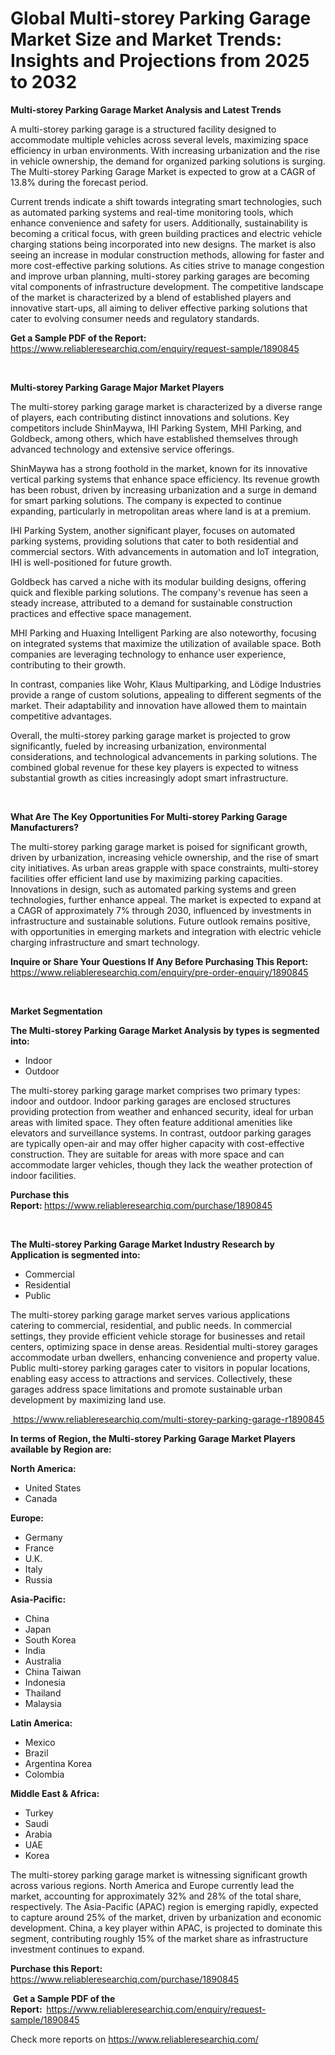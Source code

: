 <p><h1>Global Multi-storey Parking Garage Market Size and Market Trends: Insights and Projections from 2025 to 2032</h1></p><p><strong>Multi-storey Parking Garage Market Analysis and Latest Trends</strong></p>
<p><p>A multi-storey parking garage is a structured facility designed to accommodate multiple vehicles across several levels, maximizing space efficiency in urban environments. With increasing urbanization and the rise in vehicle ownership, the demand for organized parking solutions is surging. The Multi-storey Parking Garage Market is expected to grow at a CAGR of 13.8% during the forecast period. </p><p>Current trends indicate a shift towards integrating smart technologies, such as automated parking systems and real-time monitoring tools, which enhance convenience and safety for users. Additionally, sustainability is becoming a critical focus, with green building practices and electric vehicle charging stations being incorporated into new designs. The market is also seeing an increase in modular construction methods, allowing for faster and more cost-effective parking solutions. As cities strive to manage congestion and improve urban planning, multi-storey parking garages are becoming vital components of infrastructure development. The competitive landscape of the market is characterized by a blend of established players and innovative start-ups, all aiming to deliver effective parking solutions that cater to evolving consumer needs and regulatory standards.</p></p>
<p><strong>Get a Sample PDF of the Report:&nbsp;</strong> <a href="https://www.reliableresearchiq.com/enquiry/request-sample/1890845?utm_campaign=2325&utm_medium=2&utm_source=Github&utm_content=ia&utm_term=31032025&utm_id=multi-storey-parking-garage">https://www.reliableresearchiq.com/enquiry/request-sample/1890845</a></p>
<p>&nbsp;</p>
<p><strong>Multi-storey Parking Garage Major Market Players</strong></p>
<p><p>The multi-storey parking garage market is characterized by a diverse range of players, each contributing distinct innovations and solutions. Key competitors include ShinMaywa, IHI Parking System, MHI Parking, and Goldbeck, among others, which have established themselves through advanced technology and extensive service offerings.</p><p>ShinMaywa has a strong foothold in the market, known for its innovative vertical parking systems that enhance space efficiency. Its revenue growth has been robust, driven by increasing urbanization and a surge in demand for smart parking solutions. The company is expected to continue expanding, particularly in metropolitan areas where land is at a premium.</p><p>IHI Parking System, another significant player, focuses on automated parking systems, providing solutions that cater to both residential and commercial sectors. With advancements in automation and IoT integration, IHI is well-positioned for future growth.</p><p>Goldbeck has carved a niche with its modular building designs, offering quick and flexible parking solutions. The company's revenue has seen a steady increase, attributed to a demand for sustainable construction practices and effective space management.</p><p>MHI Parking and Huaxing Intelligent Parking are also noteworthy, focusing on integrated systems that maximize the utilization of available space. Both companies are leveraging technology to enhance user experience, contributing to their growth.</p><p>In contrast, companies like Wohr, Klaus Multiparking, and Lödige Industries provide a range of custom solutions, appealing to different segments of the market. Their adaptability and innovation have allowed them to maintain competitive advantages.</p><p>Overall, the multi-storey parking garage market is projected to grow significantly, fueled by increasing urbanization, environmental considerations, and technological advancements in parking solutions. The combined global revenue for these key players is expected to witness substantial growth as cities increasingly adopt smart infrastructure.</p></p>
<p>&nbsp;</p>
<p><strong>What Are The Key Opportunities For Multi-storey Parking Garage Manufacturers?</strong></p>
<p><p>The multi-storey parking garage market is poised for significant growth, driven by urbanization, increasing vehicle ownership, and the rise of smart city initiatives. As urban areas grapple with space constraints, multi-storey facilities offer efficient land use by maximizing parking capacities. Innovations in design, such as automated parking systems and green technologies, further enhance appeal. The market is expected to expand at a CAGR of approximately 7% through 2030, influenced by investments in infrastructure and sustainable solutions. Future outlook remains positive, with opportunities in emerging markets and integration with electric vehicle charging infrastructure and smart technology.</p></p>
<p><strong>Inquire or Share Your Questions If Any Before Purchasing This Report:</strong> <a href="https://www.reliableresearchiq.com/enquiry/pre-order-enquiry/1890845?utm_campaign=2325&utm_medium=2&utm_source=Github&utm_content=ia&utm_term=31032025&utm_id=multi-storey-parking-garage">https://www.reliableresearchiq.com/enquiry/pre-order-enquiry/1890845</a></p>
<p>&nbsp;</p>
<p><strong>Market Segmentation</strong></p>
<p><strong>The Multi-storey Parking Garage Market Analysis by types is segmented into:</strong></p>
<p><ul><li>Indoor</li><li>Outdoor</li></ul></p>
<p><p>The multi-storey parking garage market comprises two primary types: indoor and outdoor. Indoor parking garages are enclosed structures providing protection from weather and enhanced security, ideal for urban areas with limited space. They often feature additional amenities like elevators and surveillance systems. In contrast, outdoor parking garages are typically open-air and may offer higher capacity with cost-effective construction. They are suitable for areas with more space and can accommodate larger vehicles, though they lack the weather protection of indoor facilities.</p></p>
<p><strong>Purchase this Report:&nbsp;</strong><a href="https://www.reliableresearchiq.com/purchase/1890845?utm_campaign=2325&utm_medium=2&utm_source=Github&utm_content=ia&utm_term=31032025&utm_id=multi-storey-parking-garage">https://www.reliableresearchiq.com/purchase/1890845</a></p>
<p>&nbsp;</p>
<p><strong>The Multi-storey Parking Garage Market Industry Research by Application is segmented into:</strong></p>
<p><ul><li>Commercial</li><li>Residential</li><li>Public</li></ul></p>
<p><p>The multi-storey parking garage market serves various applications catering to commercial, residential, and public needs. In commercial settings, they provide efficient vehicle storage for businesses and retail centers, optimizing space in dense areas. Residential multi-storey garages accommodate urban dwellers, enhancing convenience and property value. Public multi-storey parking garages cater to visitors in popular locations, enabling easy access to attractions and services. Collectively, these garages address space limitations and promote sustainable urban development by maximizing land use.</p></p>
<p><a href="https://www.reliableresearchiq.com/multi-storey-parking-garage-r1890845?utm_campaign=2325&utm_medium=2&utm_source=Github&utm_content=ia&utm_term=31032025&utm_id=multi-storey-parking-garage">&nbsp;https://www.reliableresearchiq.com/multi-storey-parking-garage-r1890845</a></p>
<p><strong>In terms of Region, the Multi-storey Parking Garage Market Players available by Region are:</strong></p>
<p>
    <p> <strong> North America: </strong>
        <ul>
            <li>United States</li>
            <li>Canada</li>
        </ul>
        </p> 
    <p> <strong> Europe: </strong>
        <ul>
            <li>Germany</li>
            <li>France</li>
            <li>U.K.</li>
            <li>Italy</li>
            <li>Russia</li>
        </ul>
        </p> 
    <p> <strong> Asia-Pacific: </strong>
        <ul>
            <li>China</li>
            <li>Japan</li>
            <li>South Korea</li>
            <li>India</li>
            <li>Australia</li>
            <li>China Taiwan</li>
            <li>Indonesia</li>
            <li>Thailand</li>
            <li>Malaysia</li>
        </ul>
        </p> 
    <p> <strong> Latin America: </strong>
        <ul>
            <li>Mexico</li>
            <li>Brazil</li>
            <li>Argentina Korea</li>
            <li>Colombia</li>
        </ul>
        </p> 
    <p> <strong> Middle East & Africa: </strong>
        <ul>
            <li>Turkey</li>
            <li>Saudi</li>
            <li>Arabia</li>
            <li>UAE</li>
            <li>Korea</li>
        </ul>
    </p>
    </p>
<p><p>The multi-storey parking garage market is witnessing significant growth across various regions. North America and Europe currently lead the market, accounting for approximately 32% and 28% of the total share, respectively. The Asia-Pacific (APAC) region is emerging rapidly, expected to capture around 25% of the market, driven by urbanization and economic development. China, a key player within APAC, is projected to dominate this segment, contributing roughly 15% of the market share as infrastructure investment continues to expand.</p></p>
<p><strong>Purchase this Report: </strong><a href="https://www.reliableresearchiq.com/purchase/1890845?utm_campaign=2325&utm_medium=2&utm_source=Github&utm_content=ia&utm_term=31032025&utm_id=multi-storey-parking-garage">https://www.reliableresearchiq.com/purchase/1890845</a></p>
<p>&nbsp;<strong>Get a Sample PDF of the Report:&nbsp;&nbsp;</strong><a href="https://www.reliableresearchiq.com/enquiry/request-sample/1890845?utm_campaign=2325&utm_medium=2&utm_source=Github&utm_content=ia&utm_term=31032025&utm_id=multi-storey-parking-garage">https://www.reliableresearchiq.com/enquiry/request-sample/1890845</a></p>
<p><strong></strong></p>
<p>Check more reports on <a href="https://www.reliableresearchiq.com/?utm_campaign=2325&utm_medium=2&utm_source=Github&utm_content=ia&utm_term=31032025&utm_id=multi-storey-parking-garage">https://www.reliableresearchiq.com/</a></p>